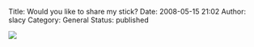 Title: Would you like to share my stick?
Date: 2008-05-15 21:02
Author: slacy
Category: General
Status: published

![](http://kleinlacy.com/gallery/d/148336-2/img_6808.jpg)

